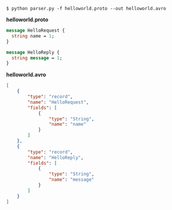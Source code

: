     $ python parser.py -f helloworld.proto --out helloworld.avro

**helloworld.proto**

```protobuf
message HelloRequest {
  string name = 1;
}

message HelloReply {
  string message = 1;
}
```

**helloworld.avro**

```json
[
    {
        "type": "record",
        "name": "HelloRequest",
        "fields": [
            {
                "type": "String",
                "name": "name"
            }
        ]
    },
    {
        "type": "record",
        "name": "HelloReply",
        "fields": [
            {
                "type": "String",
                "name": "message"
            }
        ]
    }
]
```
